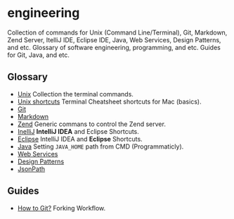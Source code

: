 engineering
===========

Collection of commands for Unix (Command Line/Terminal), Git, Markdown, Zend Server, ItelliJ IDE, Eclipse IDE, Java, Web Services, Design Patterns, and etc. Glossary of software engineering, programming, and etc. Guides for Git, Java, and etc. 

Glossary
--------

- [Unix](https://github.com/valerysamovich/engineering/blob/master/docs/unix.md) Collection the terminal commands.
- [Unix shortcuts](https://github.com/0nn0/terminal-mac-cheatsheet/wiki/Terminal-Cheatsheet-for-Mac-(-basics-)) Terminal Cheatsheet shortcuts for Mac (basics).
- [Git](https://github.com/valerysamovich/engineering/blob/master/docs/git.md)
- [Markdown](https://github.com/valerysamovich/engineering/blob/master/docs/markdown.md)
- [Zend](https://github.com/valerysamovich/engineering/blob/master/docs/zend.md) Generic commans to control the Zend server.
- [InelliJ](https://github.com/valerysamovich/engineering/blob/master/docs/eclipse.md) **IntelliJ IDEA** and Eclipse Shortcuts.
- [Eclipse](https://github.com/valerysamovich/engineering/blob/master/docs/eclipse.md) IntelliJ IDEA and **Eclipse** Shortcuts.
- [Java](https://github.com/valerysamovich/engineering/blob/master/docs/java.md) Setting `JAVA_HOME` path from CMD (Programmaticly).
- [Web Services](https://github.com/valerysamovich/engineering/blob/master/docs/web-services.md)
- [Design Patterns](https://github.com/valerysamovich/engineering/blob/master/docs/design-patterns.md)
- [JsonPath](https://github.com/valerysamovich/engineering/blob/master/docs/jsonpath.md)

Guides
------

- [How to Git?](https://github.com/valerysamovich/engineering/blob/master/docs/how-to-git.md) Forking Workflow.

